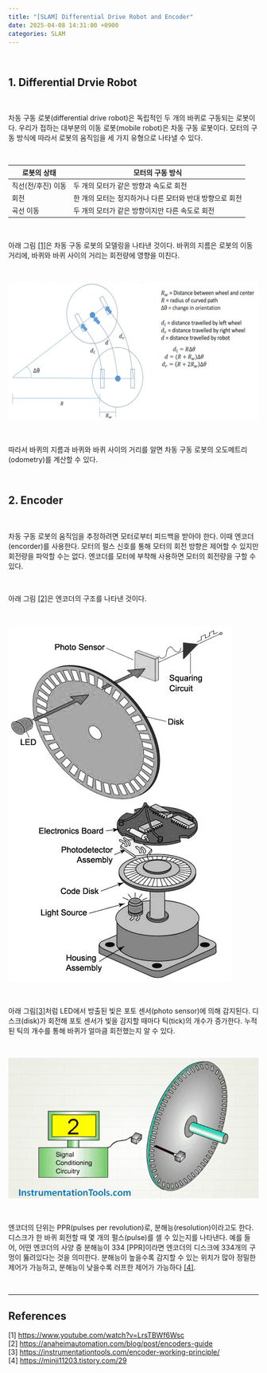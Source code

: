 ```yaml
---
title: "[SLAM] Differential Drive Robot and Encoder"
date: 2025-04-08 14:31:00 +0900
categories: SLAM
---
```


&nbsp;

## 1. Differential Drvie Robot

<br>

차동 구동 로봇(differential drive robot)은 독립적인 두 개의 바퀴로 구동되는 로봇이다. 우리가 접하는 대부분의 이동 로봇(mobile robot)은 차동 구동 로봇이다. 모터의 구동 방식에 따라서 로봇의 움직임을 세 가지 유형으로 나타낼 수 있다.

<br>

|로봇의 상태|모터의 구동 방식|
|---|---|
|직선(전/후진) 이동|두 개의 모터가 같은 방향과 속도로 회전|
|회전|한 개의 모터는 정지하거나 다른 모터와 반대 방향으로 회전|
|곡선 이동|두 개의 모터가 같은 방향이지만 다른 속도로 회전|

<br>

아래 그림 [[1]](https://www.youtube.com/watch?v=LrsTBWf6Wsc)은 차동 구동 로봇의 모델링을 나타낸 것이다. 바퀴의 지름은 로봇의 이동 거리에, 바퀴와 바퀴 사이의 거리는 회전량에 영향을 미친다.

<br>

![Differential drive modeling](/assets/img/2025-04-08/differential-drive-modeling.png)

<br>

따라서 바퀴의 지름과 바퀴와 바퀴 사이의 거리를 알면 차동 구동 로봇의 오도메트리(odometry)를 계산할 수 있다.

<br>

## 2. Encoder

<br>

차동 구동 로봇의 움직임을 추정하려면 모터로부터 피드백을 받아야 한다. 이때 엔코더(encorder)를 사용한다. 모터의 펄스 신호를 통해 모터의 회전 방향은 제어할 수 있지만 회전량을 파악할 수는 없다. 엔코더를 모터에 부착해 사용하면 모터의 회전량을 구할 수 있다.

<br>

아래 그림 [[2]](https://anaheimautomation.com/blog/post/encoders-guide)은 엔코더의 구조를 나타낸 것이다.

<br>

![Encorder components](/assets/img/2025-04-08/encoder-components.png)

<br>

아래 그림[[3]](https://instrumentationtools.com/encoder-working-principle/)처럼 LED에서 방출된 빛은 포토 센서(photo sensor)에 의해 감지된다. 디스크(disk)가 회전해 포토 센서가 빛을 감지할 때마다 틱(tick)의 개수가 증가한다. 누적된 틱의 개수를 통해 바퀴가 얼마큼 회전했는지 알 수 있다.

<br>

![Encorder working principle](/assets/img/2025-04-08/encorder-working-principle.gif)

<br>

엔코더의 단위는 PPR(pulses per revolution)로, 분해능(resolution)이라고도 한다. 디스크가 한 바퀴 회전할 때 몇 개의 펄스(pulse)를 셀 수 있는지를 나타낸다. 예를 들어, 어떤 엔코더의 사양 중 분해능이 334 [PPR]이라면 엔코더의 디스크에 334개의 구멍이 뚫려있다는 것을 의미한다. 분해능이 높을수록 감지할 수 있는 위치가 많아 정밀한 제어가 가능하고, 분해능이 낮을수록 러프한 제어가 가능하다 [[4]](https://minji11203.tistory.com/29).

<br>

---

## References

[1] <https://www.youtube.com/watch?v=LrsTBWf6Wsc>  
[2] <https://anaheimautomation.com/blog/post/encoders-guide>  
[3] <https://instrumentationtools.com/encoder-working-principle/>  
[4] <https://minji11203.tistory.com/29>

&nbsp;